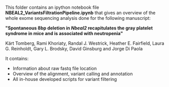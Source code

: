 This folder contains an ipython notebook file **NBEAL2_VariantsFiltrationPipeline.ipynb** that gives an overview of the whole exome sequencing analysis done for the following manuscript:

**"Spontaneous 8bp deletion in _Nbeal2_ recapitulates the gray platelet syndrome in mice and is associated with neutropenia"**

Kärt Tomberg, Rami Khoriaty, Randal J. Westrick, Heather E. Fairfield, Laura G. Reinholdt, Gary L. Brodsky, David Ginsburg and Jorge Di Paola

It contains:
* Information about raw fastq file location
* Overview of the alignment, variant calling and annotation
* All in-house developed scripts for variant filtering

